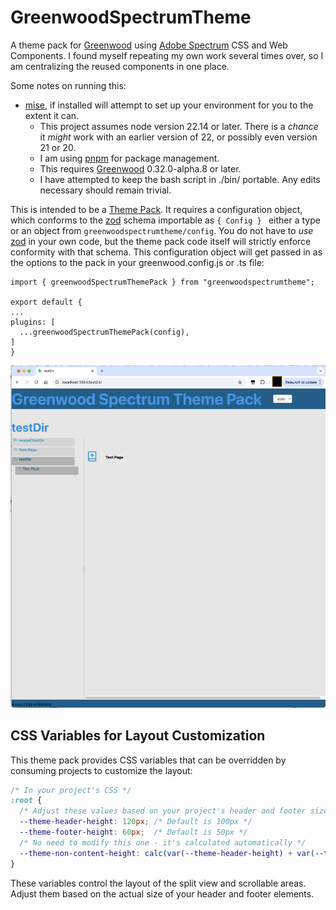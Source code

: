 # GreenwoodSpectrumTheme
A theme pack for [Greenwood] using [Adobe Spectrum] CSS and Web Components. I found myself repeating my own work several times over, so I am centralizing the reused components in one place.

Some notes on running this:
* [mise], if installed will attempt to set up your environment for you to the extent it can.
  * This project assumes node version 22.14 or later.  There is a _chance_ it *might* work with an earlier version of 22, or possibly even version 21 or 20.
  * I am using [pnpm] for package management.
  * This requires [Greenwood] 0.32.0-alpha.8 or later.
  * I have attempted to keep the bash script in ./bin/ portable.  Any edits necessary should remain trivial.

[mise]: https://mise.jdx.dev
[pnpm]: https://pnpm.io/
[Adobe Spectrum]: https://spectrum.adobe.com/

This is intended to be a [Theme Pack].  It requires a configuration object, which conforms to the [zod] schema importable as ```{ Config } ``` either a type or an object from ```greenwoodspectrumtheme/config```.  You do not have to *use* [zod] in your own code, but the theme pack code itself will strictly enforce conformity with that schema.  This configuration object will get passed in as the options to the pack in your greenwood.config.js or .ts file:
```
import { greenwoodSpectrumThemePack } from "greenwoodspectrumtheme";

export default {
...
plugins: [
  ...greenwoodSpectrumThemePack(config),
]
}
```

![demo](./src/assets/spectrum-theme-demo.png)

[Greenwood]: https://greenwoodjs.dev/
[Theme Pack]: https://greenwoodjs.dev/guides/tutorials/theme-packs/
[zod]: https://zod.dev/
## CSS Variables for Layout Customization

This theme pack provides CSS variables that can be overridden by consuming projects to customize the layout:

```css
/* In your project's CSS */
:root {
  /* Adjust these values based on your project's header and footer sizes */
  --theme-header-height: 120px; /* Default is 100px */
  --theme-footer-height: 60px;  /* Default is 50px */
  /* No need to modify this one - it's calculated automatically */
  --theme-non-content-height: calc(var(--theme-header-height) + var(--theme-footer-height));
}
```

These variables control the layout of the split view and scrollable areas. Adjust them based on the actual size of your header and footer elements.
